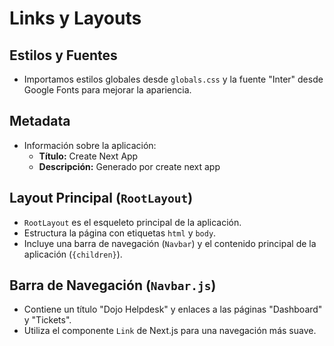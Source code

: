 # Links y Layouts

## Estilos y Fuentes
- Importamos estilos globales desde `globals.css` y la fuente "Inter" desde Google Fonts para mejorar la apariencia.

## Metadata
- Información sobre la aplicación:
  - **Título:** Create Next App
  - **Descripción:** Generado por create next app

## Layout Principal (`RootLayout`)
- `RootLayout` es el esqueleto principal de la aplicación.
- Estructura la página con etiquetas `html` y `body`.
- Incluye una barra de navegación (`Navbar`) y el contenido principal de la aplicación (`{children}`).

## Barra de Navegación (`Navbar.js`)
- Contiene un título "Dojo Helpdesk" y enlaces a las páginas "Dashboard" y "Tickets".
- Utiliza el componente `Link` de Next.js para una navegación más suave.